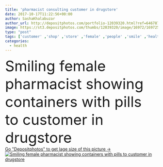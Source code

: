 ```yaml
---
title: 'pharmacist consulting customer in drugstore'
date: 2017-10-17T11:22:56+00:00
author: SashaKhalabuzar
author_url: http://depositphotos.com/portfolio-12039320.html?ref=64678756
image: https://st3.depositphotos.com/thumbs/12039320/image/16972/169725404/api_thumb_450.jpg?forcejpeg=true
type: "post"
tags: ['customer' ,'shop' ,'store' ,'female' ,'people' ,'smile' ,'health' ,'medicine' ,'healthcare' ,'medical' ,'care' ,'pharmacy' ,'hold' ,'work' ,'treatment' ,'indoors' ,'inside' ,'profession' ,'medication' ,'pharmaceutical' ,'buyer' ,'client' ,'pharmacist' ,'drugstore' ,'seller' ,'consult' ,'containers' ,'pharmaceutics' ,'pharmaceutist' ,'professional occupation' ,'Pharmaceutical Industry' ,'white coat' ,'asian woman' ,'caucasian woman' ,'multiethnic women' ]
categories: 
  - health
---
```

<div aling="center">
            <font size="60"> Smiling female pharmacist showing containers with pills to customer in drugstore</font>   
</div>
<div>
    <a href='https://depositphotos.com/169725404/stock-photo-pharmacist-consulting-customer-in-drugstore.html?ref=64678756' target=_blank > Go "Depositphotos" to get lage size of this picture ->
        <img href='https://depositphotos.com/169725404/stock-photo-pharmacist-consulting-customer-in-drugstore.html?ref=64678756' src='https://st3.depositphotos.com/12039320/16972/i/950/depositphotos_169725404-stock-photo-pharmacist-consulting-customer-in-drugstore.jpg?forcejpeg=true' alt='Smiling female pharmacist showing containers with pills to customer in drugstore' >
    </a>
</div>
